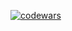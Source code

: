  [![codewars](https://www.codewars.com/users/KegsZool/badges/large)](https://www.codewars.com/users/KegsZool) 
